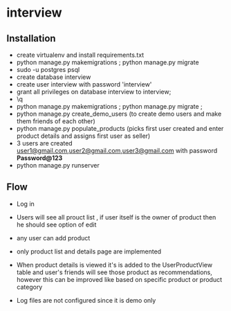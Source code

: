 # interview

## Installation

* create virtualenv and install requirements.txt
* python manage.py makemigrations ; python manage.py migrate
* sudo -u postgres psql
* create database interview
* create user interview with password 'interview'
* grant all privileges on database interview to interview;
* \q
* python manage.py makemigrations ; python manage.py migrate ;
* python manage.py create_demo_users (to create demo users and make them friends of each other)
* python manage.py populate_products (picks first user created and enter product details and assigns first user as
  seller)
* 3 users are created user1@gmail.com,user2@gmail.com,user3@gmail.com with password <strong>Password@123</strong>
* python manage.py runserver

## Flow

* Log in
* Users will see all prouct list , if user itself is the owner of product then he should see option of edit
* any user can add product
* only product list and details page are implemented
* When product details is viewed it's is added to the UserProductView table and user's friends will see those product as
  recommendations, however this can be improved like based on specific product or product category

* Log files are not configured since it is demo only  
